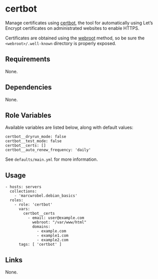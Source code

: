# certbot

Manage certificates using [certbot](https://certbot.eff.org/), the tool for automatically using
Let’s Encrypt certificates on administrated websites to enable HTTPS.

Certificates are obtained using the [webroot](https://eff-certbot.readthedocs.io/en/stable/using.html#webroot)
method, so be sure the `<webroot>/.well-known` directory is properly exposed.

## Requirements

None.

## Dependencies

None.

## Role Variables

Available variables are listed below, along with default values:

    certbot__dryrun_mode: false
    certbot__test_mode: false
    certbot__certs: []
    certbot__auto_renew_frequency: 'daily'

See `defaults/main.yml` for more information.

## Usage

    - hosts: servers
      collections:
        - 'marcwrobel.debian_basics'
      roles:
        - role: 'certbot'
          vars:
            certbot__certs
              - email: user@example.com
                webroot: "/var/www/html"
                domains:
                  - example.com
                  - example1.com
                  - example2.com
          tags: [ 'certbot' ]

## Links

None.

